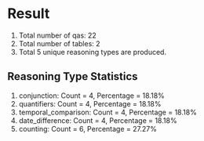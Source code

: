 # Result<br/>
1. Total number of qas: 22<br/>
2. Total number of tables: 2<br/>
3. Total 5 unique reasoning types are produced.<br/>
## **Reasoning Type Statistics**<br/>
1. conjunction: Count = 4, Percentage = 18.18%<br/>
2. quantifiers: Count = 4, Percentage = 18.18%<br/>
3. temporal_comparison: Count = 4, Percentage = 18.18%<br/>
4. date_difference: Count = 4, Percentage = 18.18%<br/>
5. counting: Count = 6, Percentage = 27.27%<br/>
